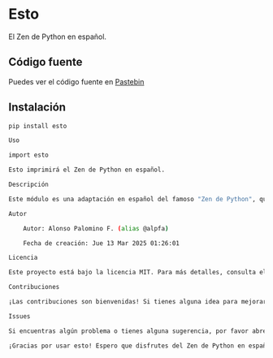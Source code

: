 # Esto

El Zen de Python en español.

## Código fuente
Puedes ver el código fuente en <a href="https://pastebin.com/mRFcjsxc" target="_blank">Pastebin</a>
## Instalación

```bash
pip install esto

Uso

import esto

Esto imprimirá el Zen de Python en español.

Descripción

Este módulo es una adaptación en español del famoso "Zen de Python", que originalmente fue escrito por Tim Peters. Utiliza un cifrado ROT13 para ocultar el texto y luego lo decodifica al importar el módulo.

Autor

    Autor: Alonso Palomino F. (alias @alpfa)

    Fecha de creación: Jue 13 Mar 2025 01:26:01

Licencia

Este proyecto está bajo la licencia MIT. Para más detalles, consulta el archivo LICENSE.

Contribuciones

¡Las contribuciones son bienvenidas! Si tienes alguna idea para mejorar este proyecto, no dudes en hacer un fork y enviar un pull request.

Issues

Si encuentras algún problema o tienes alguna sugerencia, por favor abre un issue.

¡Gracias por usar esto! Espero que disfrutes del Zen de Python en español.
